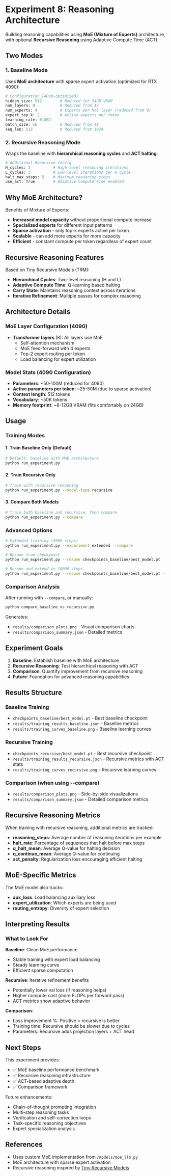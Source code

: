 # Experiment 8: Reasoning Architecture

Building reasoning capabilities using **MoE (Mixture of Experts)** architecture, with optional **Recursive Reasoning** using Adaptive Compute Time (ACT).

## Two Modes

### 1. Baseline Mode
Uses **MoE architecture** with sparse expert activation (optimized for RTX 4090):

```python
# Configuration (4090-optimized)
hidden_size: 512        # Reduced for 24GB VRAM
num_layers: 8           # Reduced from 12
num_experts: 4          # Experts per MoE layer (reduced from 8)
expert_top_k: 2         # Active experts per token
learning_rate: 0.002
batch_size: 16          # Reduced from 48
seq_len: 512            # Reduced from 1024
```

### 2. Recursive Reasoning Mode  
Wraps the baseline with **hierarchical reasoning cycles** and **ACT halting**:

```python
# Additional Recursive Config
H_cycles: 3          # High-level reasoning iterations
L_cycles: 3          # Low-level iterations per H cycle
halt_max_steps: 5    # Maximum reasoning steps
use_act: True        # Adaptive Compute Time enabled
```

## Why MoE Architecture?

Benefits of Mixture of Experts:
- **Increased model capacity** without proportional compute increase
- **Specialized experts** for different input patterns
- **Sparse activation** - only top-k experts active per token
- **Scalable** - can add more experts for more capacity
- **Efficient** - constant compute per token regardless of expert count

## Recursive Reasoning Features

Based on Tiny Recursive Models (TRM):
- **Hierarchical Cycles**: Two-level reasoning (H and L)
- **Adaptive Compute Time**: Q-learning based halting
- **Carry State**: Maintains reasoning context across iterations
- **Iterative Refinement**: Multiple passes for complex reasoning

## Architecture Details

### MoE Layer Configuration (4090)
- **Transformer layers** (8): All layers use MoE
  - Self-attention mechanism
  - MoE feed-forward with 4 experts
  - Top-2 expert routing per token
  - Load balancing for expert utilization

### Model Stats (4090 Configuration)
- **Parameters**: ~50-100M (reduced for 4090)
- **Active parameters per token**: ~25-50M (due to sparse activation)
- **Context length**: 512 tokens
- **Vocabulary**: ~50K tokens
- **Memory footprint**: ~8-12GB VRAM (fits comfortably on 24GB)

## Usage

### Training Modes

#### 1. Train Baseline Only (Default)
```bash
# Default: baseline with MoE architecture
python run_experiment.py
```

#### 2. Train Recursive Only
```bash
# Train with recursive reasoning
python run_experiment.py --model-type recursive
```

#### 3. Compare Both Models
```bash
# Train both baseline and recursive, then compare
python run_experiment.py --compare
```

### Advanced Options

```bash
# Extended training (5000 steps)
python run_experiment.py --experiment extended --compare

# Resume from checkpoint
python run_experiment.py --resume checkpoints_baseline/best_model.pt

# Resume and extend to 10000 steps
python run_experiment.py --resume checkpoints_baseline/best_model.pt --extend-steps 10000
```

### Comparison Analysis

After running with `--compare`, or manually:
```bash
python compare_baseline_vs_recursive.py
```

Generates:
- `results/comparison_plots.png` - Visual comparison charts
- `results/comparison_summary.json` - Detailed metrics

## Experiment Goals

1. **Baseline**: Establish baseline with MoE architecture
2. **Recursive Reasoning**: Test hierarchical reasoning with ACT
3. **Comparison**: Quantify improvement from recursive reasoning
4. **Future**: Foundation for advanced reasoning capabilities

## Results Structure

### Baseline Training
- `checkpoints_baseline/best_model.pt` - Best baseline checkpoint
- `results/training_results_baseline.json` - Baseline metrics
- `results/training_curves_baseline.png` - Baseline learning curves

### Recursive Training
- `checkpoints_recursive/best_model.pt` - Best recursive checkpoint
- `results/training_results_recursive.json` - Recursive metrics with ACT stats
- `results/training_curves_recursive.png` - Recursive learning curves

### Comparison (when using --compare)
- `results/comparison_plots.png` - Side-by-side visualizations
- `results/comparison_summary.json` - Detailed comparison metrics

## Recursive Reasoning Metrics

When training with recursive reasoning, additional metrics are tracked:

- **reasoning_steps**: Average number of reasoning iterations per example
- **halt_rate**: Percentage of sequences that halt before max steps
- **q_halt_mean**: Average Q-value for halting decision
- **q_continue_mean**: Average Q-value for continuing
- **act_penalty**: Regularization loss encouraging efficient halting

## MoE-Specific Metrics

The MoE model also tracks:
- **aux_loss**: Load balancing auxiliary loss
- **expert_utilization**: Which experts are being used
- **routing_entropy**: Diversity of expert selection

## Interpreting Results

### What to Look For

**Baseline**: Clean MoE performance
- Stable training with expert load balancing
- Steady learning curve
- Efficient sparse computation

**Recursive**: Iterative refinement benefits
- Potentially lower val loss (if reasoning helps)
- Higher compute cost (more FLOPs per forward pass)
- ACT metrics show adaptive behavior

**Comparison**:
- Loss improvement %: Positive = recursive is better
- Training time: Recursive should be slower due to cycles
- Parameters: Recursive adds projection layers + ACT head

## Next Steps

This experiment provides:
- ✅ MoE baseline performance benchmark
- ✅ Recursive reasoning infrastructure
- ✅ ACT-based adaptive depth
- ✅ Comparison framework

Future enhancements:
- Chain-of-thought prompting integration
- Multi-step reasoning tasks
- Verification and self-correction loops
- Task-specific reasoning objectives
- Expert specialization analysis

## References

- Uses custom MoE implementation from `/models/moe_llm.py`
- MoE architecture with sparse expert activation
- Recursive reasoning inspired by [Tiny Recursive Models](https://github.com/google-deepmind/tiny-recursive-models)

